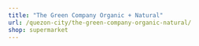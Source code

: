 ```yaml
---
title: "The Green Company Organic + Natural"
url: /quezon-city/the-green-company-organic-natural/
shop: supermarket
---
```

